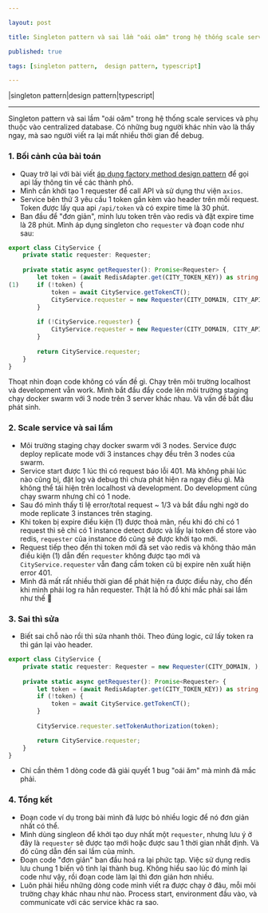 ```yaml
---

layout: post

title: Singleton pattern và sai lầm "oái oăm" trong hệ thống scale services

published: true

tags: [singleton pattern,  design pattern, typescript]

---
```


|singleton pattern|design pattern|typescript|

---
  
Singleton pattern và sai lầm "oái oăm" trong hệ thống scale services và phụ thuộc vào centralized database. Có những bug người khác nhìn vào là thấy ngay, mà sao người viết ra lại mất nhiều thời gian để debug.

### 1. Bối cảnh của bài toán

* Quay trở lại với bài viết [áp dụng factory method design pattern](https://dattp.github.io/2023-12-28-factory-method/) để gọi api lấy thông tin về các thành phố. 
* Mình cần khởi tạo 1 requester để call API và sử dụng thư viện `axios`.
* Service bên thứ 3 yêu cầu 1 token gắn kèm vào header trên mỗi request. Token được lấy qua api `/api/token` và có expire time là 30 phút.
* Ban đầu để "đơn giản", mình lưu token trên vào redis và đặt expire time là 28 phút.
Mình áp dụng singleton cho `requester` và đoạn code như sau:
```ts
export class CityService {
    private static requester: Requester;
    
	private static async getRequester(): Promise<Requester> {
		let token = (await RedisAdapter.get(CITY_TOKEN_KEY)) as string;
(1)     if (!token) {
	        token = await CityService.getTokenCT();
	        CityService.requester = new Requester(CITY_DOMAIN, CITY_APIKEY, { token });
	    }
	        
	    if (!CityService.requester) {
	        CityService.requester = new Requester(CITY_DOMAIN, CITY_APIKEY, { token });
	    }
	        
	    return CityService.requester;
	}
}
```

Thoạt nhìn đoạn code không có vấn đề gì. Chạy trên môi trường localhost và development vẫn work. Mình bắt đầu đẩy code lên môi trường staging chạy docker swarm với 3 node trên 3 server khác nhau. Và vấn đề bắt đầu phát sinh.

### 2. Scale service và sai lầm
* Môi trường staging chạy docker swarm với 3 nodes. Service được deploy replicate mode với 3 instances chạy đều trên 3 nodes của swarm.
* Service start được 1 lúc thì có request báo lỗi 401. Mà không phải lúc nào cũng bị, đặt log và debug thì chưa phát hiện ra ngay điều gì. Mà không thể tái hiện trên localhost và development. Do development cũng chạy swarm nhưng chỉ có 1 node.
* Sau đó mình thấy tỉ lệ error/total request ~ 1/3 và bắt đầu nghi ngờ do mode replicate 3 instances trên staging.
*  Khi token bị expire điều kiện (1) được thoả mãn, nếu khi đó chỉ có 1 request thì sẽ chỉ có 1 instance detect được và lấy lại token để store vào redis, `requester` của instance đó cũng sẽ được khởi tạo mới.
* Request tiếp theo đến thì token mới đã set vào redis và không thảo mãn điều kiện (1) dẫn đến `requester` không được tạo mới và `CityService.requester` vẫn đang cầm token cũ bị expire nên xuất hiện error 401.
* Mình đã mất rất nhiều thời gian để phát hiện ra được điều này, cho đến khi mình phải log ra hẳn requester. Thật là hồ đồ khi mắc phải sai lầm như thế 🙁

### 3. Sai thì sửa

* Biết sai chỗ nào rồi thì sửa nhanh thôi. Theo đúng logic, cứ lấy token ra thì gán lại vào header.

```ts
export class CityService {
    private static requester: Requester = new Requester(CITY_DOMAIN, );
    
	private static async getRequester(): Promise<Requester> {
		let token = (await RedisAdapter.get(CITY_TOKEN_KEY)) as string;
	    if (!token) {
	        token = await CityService.getTokenCT();
	    }
		
	    CityService.requester.setTokenAuthorization(token);

	    return CityService.requester;
	}
}
```
* Chỉ cần thêm 1 dòng code đã giải quyết 1 bug "oái ăm" mà mình đã mắc phải.

### 4. Tổng kết
* Đoạn code ví dụ trong bài mình đã lược bỏ nhiều logic để nó đơn giản nhất có thể.
* Mình dùng singleon để khởi tạo duy nhất một `requester`, nhưng lưu ý ở đây là `requester` sẽ được tạo mới hoặc được  sau 1 thời gian nhất định. Và đó cũng dẫn đến sai lầm của mình.
* Đoạn code "đơn giản" ban đầu hoá ra lại phức tạp. Việc sử dụng redis lưu chung 1 biến vô tình lại thành bug. Không hiểu sao lúc đó mình lại code như vậy, rồi đoạn code làm lại thì đơn giản hơn nhiều.
* Luôn phải hiểu những dòng code mình viết ra được chạy ở đâu, mỗi môi trường chạy khác nhau như nào. Process start, environment đầu vào, và communicate với các service khác ra sao.